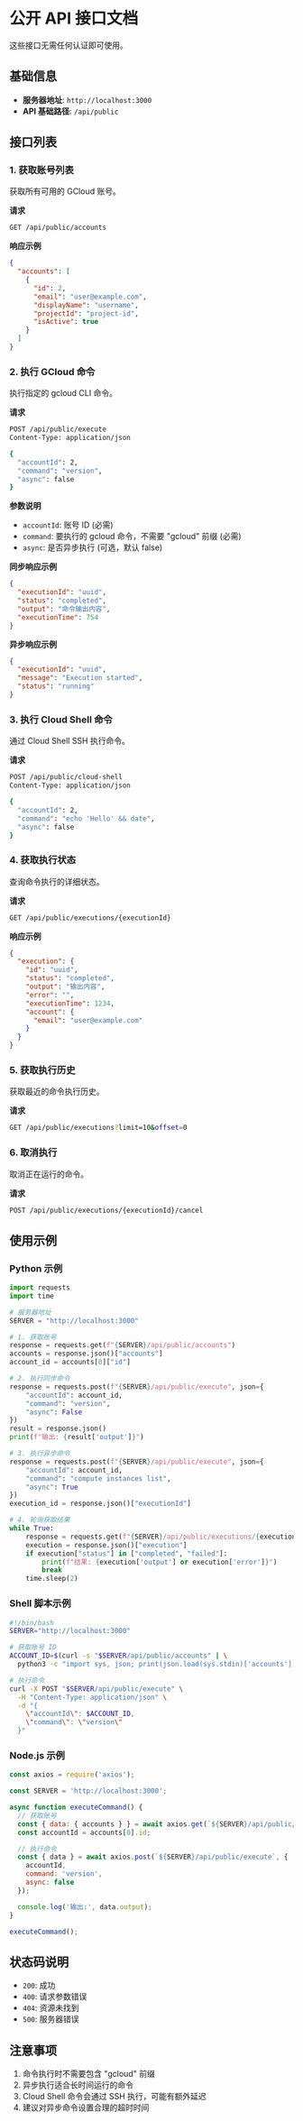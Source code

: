 # 公开 API 接口文档

这些接口无需任何认证即可使用。

## 基础信息
- **服务器地址**: `http://localhost:3000`
- **API 基础路径**: `/api/public`

## 接口列表

### 1. 获取账号列表
获取所有可用的 GCloud 账号。

**请求**
```bash
GET /api/public/accounts
```

**响应示例**
```json
{
  "accounts": [
    {
      "id": 2,
      "email": "user@example.com",
      "displayName": "username",
      "projectId": "project-id",
      "isActive": true
    }
  ]
}
```

### 2. 执行 GCloud 命令
执行指定的 gcloud CLI 命令。

**请求**
```bash
POST /api/public/execute
Content-Type: application/json

{
  "accountId": 2,
  "command": "version",
  "async": false
}
```

**参数说明**
- `accountId`: 账号 ID (必需)
- `command`: 要执行的 gcloud 命令，不需要 "gcloud" 前缀 (必需)
- `async`: 是否异步执行 (可选，默认 false)

**同步响应示例**
```json
{
  "executionId": "uuid",
  "status": "completed",
  "output": "命令输出内容",
  "executionTime": 754
}
```

**异步响应示例**
```json
{
  "executionId": "uuid",
  "message": "Execution started",
  "status": "running"
}
```

### 3. 执行 Cloud Shell 命令
通过 Cloud Shell SSH 执行命令。

**请求**
```bash
POST /api/public/cloud-shell
Content-Type: application/json

{
  "accountId": 2,
  "command": "echo 'Hello' && date",
  "async": false
}
```

### 4. 获取执行状态
查询命令执行的详细状态。

**请求**
```bash
GET /api/public/executions/{executionId}
```

**响应示例**
```json
{
  "execution": {
    "id": "uuid",
    "status": "completed",
    "output": "输出内容",
    "error": "",
    "executionTime": 1234,
    "account": {
      "email": "user@example.com"
    }
  }
}
```

### 5. 获取执行历史
获取最近的命令执行历史。

**请求**
```bash
GET /api/public/executions?limit=10&offset=0
```

### 6. 取消执行
取消正在运行的命令。

**请求**
```bash
POST /api/public/executions/{executionId}/cancel
```

## 使用示例

### Python 示例
```python
import requests
import time

# 服务器地址
SERVER = "http://localhost:3000"

# 1. 获取账号
response = requests.get(f"{SERVER}/api/public/accounts")
accounts = response.json()["accounts"]
account_id = accounts[0]["id"]

# 2. 执行同步命令
response = requests.post(f"{SERVER}/api/public/execute", json={
    "accountId": account_id,
    "command": "version",
    "async": False
})
result = response.json()
print(f"输出: {result['output']}")

# 3. 执行异步命令
response = requests.post(f"{SERVER}/api/public/execute", json={
    "accountId": account_id,
    "command": "compute instances list",
    "async": True
})
execution_id = response.json()["executionId"]

# 4. 轮询获取结果
while True:
    response = requests.get(f"{SERVER}/api/public/executions/{execution_id}")
    execution = response.json()["execution"]
    if execution["status"] in ["completed", "failed"]:
        print(f"结果: {execution['output'] or execution['error']}")
        break
    time.sleep(2)
```

### Shell 脚本示例
```bash
#!/bin/bash
SERVER="http://localhost:3000"

# 获取账号 ID
ACCOUNT_ID=$(curl -s "$SERVER/api/public/accounts" | \
  python3 -c "import sys, json; print(json.load(sys.stdin)['accounts'][0]['id'])")

# 执行命令
curl -X POST "$SERVER/api/public/execute" \
  -H "Content-Type: application/json" \
  -d "{
    \"accountId\": $ACCOUNT_ID,
    \"command\": \"version\"
  }"
```

### Node.js 示例
```javascript
const axios = require('axios');

const SERVER = 'http://localhost:3000';

async function executeCommand() {
  // 获取账号
  const { data: { accounts } } = await axios.get(`${SERVER}/api/public/accounts`);
  const accountId = accounts[0].id;

  // 执行命令
  const { data } = await axios.post(`${SERVER}/api/public/execute`, {
    accountId,
    command: 'version',
    async: false
  });

  console.log('输出:', data.output);
}

executeCommand();
```

## 状态码说明
- `200`: 成功
- `400`: 请求参数错误
- `404`: 资源未找到
- `500`: 服务器错误

## 注意事项
1. 命令执行时不需要包含 "gcloud" 前缀
2. 异步执行适合长时间运行的命令
3. Cloud Shell 命令会通过 SSH 执行，可能有额外延迟
4. 建议对异步命令设置合理的超时时间